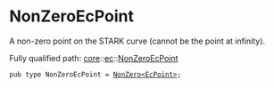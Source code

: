 # NonZeroEcPoint

A non-zero point on the STARK curve (cannot be the point at infinity).

Fully qualified path: [core](./core.md)::[ec](./core-ec.md)::[NonZeroEcPoint](./core-ec-NonZeroEcPoint.md)

<pre><code class="language-cairo">pub type NonZeroEcPoint = <a href="core-zeroable-NonZero.html">NonZero&lt;EcPoint&gt;</a>;</code></pre>

